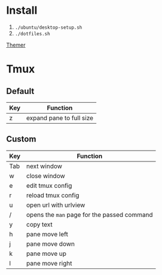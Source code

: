 # Install

1. `./ubuntu/desktop-setup.sh`
1. `./dotfiles.sh`

[Themer](https://themer.dev/?colors.dark.accent0=%23F59597&colors.dark.accent1=%23F2B494&colors.dark.accent2=%23F2DB94&colors.dark.accent3=%23C8F29D&colors.dark.accent4=%2394F2DD&colors.dark.accent5=%2394CEF2&colors.dark.accent6=%23DB9CF7&colors.dark.accent7=%23F79CE0&colors.dakr.shade0=%2344484F&colors.dark.shade7=%23C7F3FF&colors.light.accent0=%23E11418&colors.light.accent1=%23E0530D&colors.light.accent2=%23D2A623&colors.light.accent3=%2361AB16&colors.light.accent4=%2306B38B&colors.light.accent5=%2334A4E7&colors.light.accent6=%23A549CD&colors.light.accent7=%23CC52AD&colors.light.shade0=%23DBF7FF&colors.light.shade7=%233E444F&activeColorSet=dark&calculateIntermediaryShades.dark=true&calculateIntermediaryShades.light=true)

# Tmux

## Default

| Key | Function |
| --- | -------- |
| z | expand pane to full size |

## Custom

| Key | Function |
|---|---|
| Tab | next window |
| w | close window |
| e | edit tmux config |
| r | reload tmux config |
| u | open url with urlview |
| / | opens the `man` page for the passed command |
| y | copy text |
| h | pane move left |
| j | pane move down |
| k | pane move up |
| l | pane move right |
